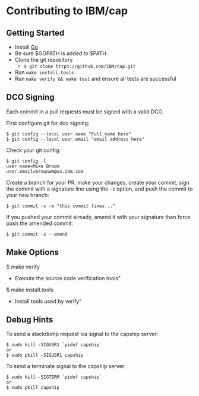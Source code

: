 # Contributing to IBM/cap

## Getting Started
 - Install [Go](https://golang.org/dl/) 
  - Be sure $GOPATH is added to $PATH.
- Clone the git repository
  - `$ git clone https://github.com/IBM/cap.git`
- Run `make install.tools`
- Run `make verify && make test` and ensure all tests are successful

## DCO Signing
Each commit in a pull requests must be signed with a valid DCO.

First configure git for dco signing:
```
$ git config --local user.name "Full name here"
$ git config --local user.email "email address here"
```

Check your git config:
```
$ git config -l
user.name=Mike Brown
user.email=brownwm@us.ibm.com
```

Create a branch for your PR, make your changes, create your commit,
sign the commit with a signature line using the `-s` option,
and push the commit to your new branch:
```
$ git commit -s -m "this commit fixes..."
```


If you pushed your commit already, amend it with your signature then force push the amended commit:
```
$ git commit -s --amend
```

## Make Options

$ make verify
- Execute the source code verification tools"

$ make install.tools
- Install tools used by verify"

## Debug Hints
To send a stackdump request via signal to the capship server:
```
$ sudo kill -SIGUSR1 `pidof capship`
or
$ sudo pkill -SIGUSR1 capship
```
To send a terminate signal to the capship server:
```
$ sudo kill -SIGTERM `pidof capship`
or
$ sudo pkill capship
```
